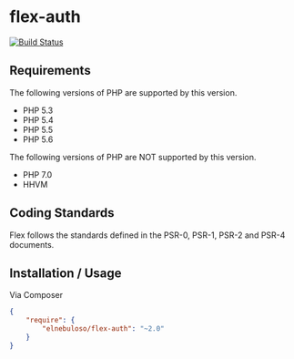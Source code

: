 # flex-auth

[![Build Status](https://travis-ci.org/elnebuloso/flex-auth.svg?branch=master)](https://travis-ci.org/elnebuloso/flex-auth)

## Requirements

The following versions of PHP are supported by this version.

* PHP 5.3
* PHP 5.4
* PHP 5.5
* PHP 5.6

The following versions of PHP are NOT supported by this version.

* PHP 7.0
* HHVM

## Coding Standards

Flex follows the standards defined in the PSR-0, PSR-1, PSR-2 and PSR-4 documents.

## Installation / Usage

Via Composer

``` json
{
    "require": {
        "elnebuloso/flex-auth": "~2.0"
    }
}
```